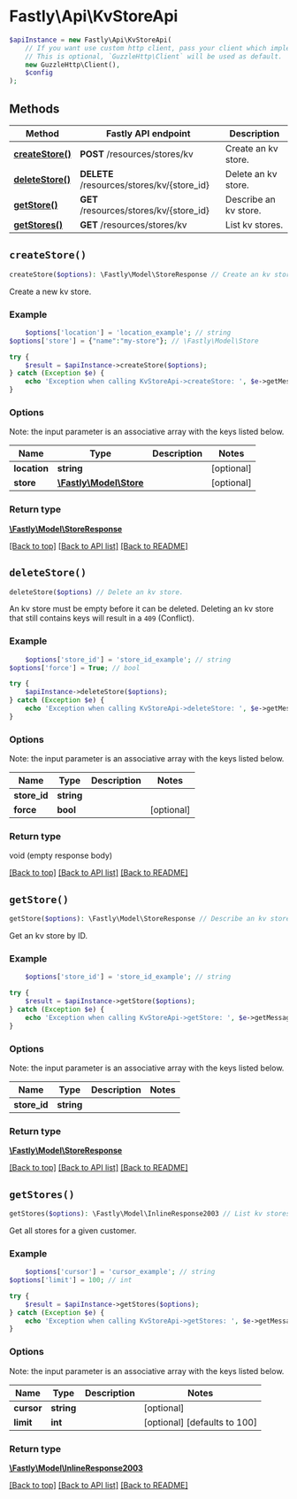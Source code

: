 # Fastly\Api\KvStoreApi


```php
$apiInstance = new Fastly\Api\KvStoreApi(
    // If you want use custom http client, pass your client which implements `GuzzleHttp\ClientInterface`.
    // This is optional, `GuzzleHttp\Client` will be used as default.
    new GuzzleHttp\Client(),
    $config
);
```

## Methods

Method | Fastly API endpoint | Description
------------- | ------------- | -------------
[**createStore()**](KvStoreApi.md#createStore) | **POST** /resources/stores/kv | Create an kv store.
[**deleteStore()**](KvStoreApi.md#deleteStore) | **DELETE** /resources/stores/kv/{store_id} | Delete an kv store.
[**getStore()**](KvStoreApi.md#getStore) | **GET** /resources/stores/kv/{store_id} | Describe an kv store.
[**getStores()**](KvStoreApi.md#getStores) | **GET** /resources/stores/kv | List kv stores.


## `createStore()`

```php
createStore($options): \Fastly\Model\StoreResponse // Create an kv store.
```

Create a new kv store.

### Example
```php
    $options['location'] = 'location_example'; // string
$options['store'] = {"name":"my-store"}; // \Fastly\Model\Store

try {
    $result = $apiInstance->createStore($options);
} catch (Exception $e) {
    echo 'Exception when calling KvStoreApi->createStore: ', $e->getMessage(), PHP_EOL;
}
```

### Options

Note: the input parameter is an associative array with the keys listed below.

Name | Type | Description  | Notes
------------- | ------------- | ------------- | -------------
**location** | **string** |  | [optional]
**store** | [**\Fastly\Model\Store**](../Model/Store.md) |  | [optional]

### Return type

[**\Fastly\Model\StoreResponse**](../Model/StoreResponse.md)

[[Back to top]](#) [[Back to API list]](../../README.md#endpoints)
[[Back to README]](../../README.md)

## `deleteStore()`

```php
deleteStore($options) // Delete an kv store.
```

An kv store must be empty before it can be deleted.  Deleting an kv store that still contains keys will result in a `409` (Conflict).

### Example
```php
    $options['store_id'] = 'store_id_example'; // string
$options['force'] = True; // bool

try {
    $apiInstance->deleteStore($options);
} catch (Exception $e) {
    echo 'Exception when calling KvStoreApi->deleteStore: ', $e->getMessage(), PHP_EOL;
}
```

### Options

Note: the input parameter is an associative array with the keys listed below.

Name | Type | Description  | Notes
------------- | ------------- | ------------- | -------------
**store_id** | **string** |  |
**force** | **bool** |  | [optional]

### Return type

void (empty response body)

[[Back to top]](#) [[Back to API list]](../../README.md#endpoints)
[[Back to README]](../../README.md)

## `getStore()`

```php
getStore($options): \Fastly\Model\StoreResponse // Describe an kv store.
```

Get an kv store by ID.

### Example
```php
    $options['store_id'] = 'store_id_example'; // string

try {
    $result = $apiInstance->getStore($options);
} catch (Exception $e) {
    echo 'Exception when calling KvStoreApi->getStore: ', $e->getMessage(), PHP_EOL;
}
```

### Options

Note: the input parameter is an associative array with the keys listed below.

Name | Type | Description  | Notes
------------- | ------------- | ------------- | -------------
**store_id** | **string** |  |

### Return type

[**\Fastly\Model\StoreResponse**](../Model/StoreResponse.md)

[[Back to top]](#) [[Back to API list]](../../README.md#endpoints)
[[Back to README]](../../README.md)

## `getStores()`

```php
getStores($options): \Fastly\Model\InlineResponse2003 // List kv stores.
```

Get all stores for a given customer.

### Example
```php
    $options['cursor'] = 'cursor_example'; // string
$options['limit'] = 100; // int

try {
    $result = $apiInstance->getStores($options);
} catch (Exception $e) {
    echo 'Exception when calling KvStoreApi->getStores: ', $e->getMessage(), PHP_EOL;
}
```

### Options

Note: the input parameter is an associative array with the keys listed below.

Name | Type | Description  | Notes
------------- | ------------- | ------------- | -------------
**cursor** | **string** |  | [optional]
**limit** | **int** |  | [optional] [defaults to 100]

### Return type

[**\Fastly\Model\InlineResponse2003**](../Model/InlineResponse2003.md)

[[Back to top]](#) [[Back to API list]](../../README.md#endpoints)
[[Back to README]](../../README.md)
